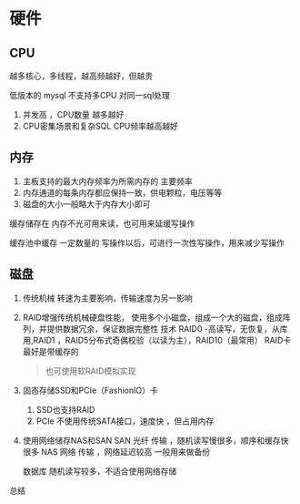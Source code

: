 # 硬件

## CPU

越多核心，多线程，越高频越好，但越贵

低版本的 mysql 不支持多CPU 对同一sql处理

1. 并发高 ，CPU数量 越多越好
2. CPU密集场景和复杂SQL CPU频率越高越好

## 内存

1. 主板支持的最大内存频率为所需内存的 主要频率
2. 内存通道的每条内存都应保持一致，供电颗粒，电压等等
3. 磁盘的大小一般略大于内存大小即可

缓存储存在 内存不光可用来读，也可用来延缓写操作

缓存池中缓存 一定数量的 写操作以后，可进行一次性写操作，用来减少写操作

## 磁盘

1. 传统机械 转速为主要影响，传输速度为另一影响
2. RAID增强传统机械硬盘性能，
    使用多个小磁盘，组成一个大的磁盘，组成阵列，并提供数据冗余，保证数据完整性
    技术 RAID0 -高读写，无恢复，从库用,RAID1 ，RAID5分布式奇偶校验（以读为主），RAID10（最常用）
    RAID卡最好是带缓存的
    > 也可使用软RAID模拟实现
3. 固态存储SSD和PCIe（FashionIO）卡
    1. SSD也支持RAID
    2. PCIe 不使用传统SATA接口，速度快 ，但占用内存
4. 使用网络储存NAS和SAN
    SAN 光纤 传输 ，随机读写慢很多，顺序和缓存快很多
    NAS 网络 传输 ，网络延迟较高
    一般用来做备份

    数据库 随机读写较多，不适合使用网络存储

总结